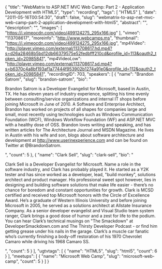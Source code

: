 {
  "title": "WebMatrix to ASP.NET MVC Web Camp: Part 2 - Application Development with HTML5",
  "type": "recording",
  "tags": [
    "HTML5"
  ],
  "date": "2011-05-16T00:54:30",
  "draft": false,
  "slug": "webmatrix-to-asp-net-mvc-web-camp-part-2-application-development-with-html5",
  "abstract": "",
  "description": "",
  "images": [
    "https://i.vimeocdn.com/video/499124275_295x166.jpg"
  ],
  "vimeo": "113708617",
  "moreinfo": "http://www.webcamps.ms",
  "thumbnail": "https://i.vimeocdn.com/video/499124275_295x166.jpg",
  "mp4Video": "http://player.vimeo.com/external/113708617.hd.mp4?s=d26a28468b5bd12db66379575e52fedbfff210cd&profile_id=113&oauth2_token_id=20985841",
  "mp4VideoLow": "http://player.vimeo.com/external/113708617.sd.mp4?s=b6370c4a8bf193af1a77444f953902b1274a91e0&profile_id=112&oauth2_token_id=20985841",
  "recordingID": 703,
  "speakers": [
    {
      "name": "Brandon Satrom",
      "slug": "brandon-satrom",
      "bio": "<p>Brandon Satrom is a Developer Evangelist for Microsoft, based in Austin, TX. He has eleven years of industry experience, splitting his time evenly between consulting/service organizations and internal IT shops before joining Microsoft in June of 2010. A Software and Enterprise Architect, Brandon has worked on projects of all shapes for companies large and small, most recently using technologies such as Windows Communication Foundation (WCF), Windows Workflow Foundation (WF) and ASP.NET MVC with a healthy dose of OSS. Brandon loves writing and speaking, and has written articles for The Architecture Journal and MSDN Magazine. He lives in Austin with his wife and son, blogs about software architecture and development at http://www.userinexperience.com and can be found on Twitter at @BrandonSatrom.</p>",
      "count": 5
    },
    {
      "name": "Clark Sell",
      "slug": "clark-sell",
      "bio": "<p>Clark Sell is a Developer Evangelist for Microsoft. Name a role in the software industry, and Clark has probably played it. He started as a Y2K tester and has since worked as a developer, lead, \"build monkey\", solutions architect and product manager. His professional sweet spot however, lies in designing and building software solutions that make life easier - there&rsquo;s no chance for boredom and constant opportunities for growth. Clark is MCSD certified and received top Microsoft honors with the Circle of Excellence Award. He&rsquo;s a graduate of Western Illinois University and before joining Microsoft in 2005, he served as a solutions architect at Allstate Insurance Company. As a senior developer evangelist and Visual Studio team system ranger, Clark brings a good dose of humor and a zest for life to the podium. You can hear Clark&rsquo;s technical musings on \"The Smackdown\" at DeveloperSmackdown.com and The Thirsty Developer Podcast - or find him getting grease under his nails in the garage. Clark&rsquo;s a muscle car fanatic who&rsquo;s currently finishing a body-off restoration of his 1970 Chevrolet Camaro while driving his 1968 Camaro SS.</p>",
      "count": 5
    }
  ],
  "ugtvtags": [
    {
      "name": "HTML5",
      "slug": "html5",
      "count": 6
    }
  ],
  "meetups": [
    {
      "name": "Microsoft Web Camp",
      "slug": "microsoft-web-camp",
      "count": 5
    }
  ]
}